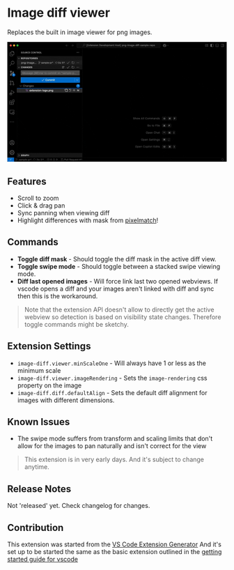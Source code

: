 # Image diff viewer

Replaces the built in image viewer for png images.

![demo-image](./hero.gif)

## Features

- Scroll to zoom
- Click & drag pan
- Sync panning when viewing diff
- Highlight differences with mask from [pixelmatch](https://github.com/mapbox/pixelmatch)!

## Commands

- **Toggle diff mask** - Should toggle the diff mask in the active diff view.
- **Toggle swipe mode** - Should toggle between a stacked swipe viewing mode.
- **Diff last opened images** - Will force link last two opened webviews.
  If vscode opens a diff and your images aren't linked with diff and sync then
  this is the workaround.

> Note that the extension API doesn't allow to directly get the active webview so
> detection is based on visibility state changes. Therefore toggle commands might
> be sketchy.


## Extension Settings

- `image-diff.viewer.minScaleOne` - Will always have 1 or less as the minimum scale
- `image-diff.viewer.imageRendering` - Sets the `image-rendering` css property on the image
- `image-diff.diff.defaultAlign` - Sets the default diff alignment for images with different dimensions.

## Known Issues

- The swipe mode suffers from transform and scaling limits that don't allow for
the images to pan naturally and isn't correct for the view

> This extension is in very early days. And it's subject to change anytime.

## Release Notes

Not 'released' yet. Check changelog for changes.

## Contribution

This extension was started from the
[VS Code Extension Generator](https://www.npmjs.com/package/generator-code)
And it's set up to be started the same as the basic extension outlined in the
[getting started guide for vscode](https://code.visualstudio.com/api/get-started/your-first-extension)
